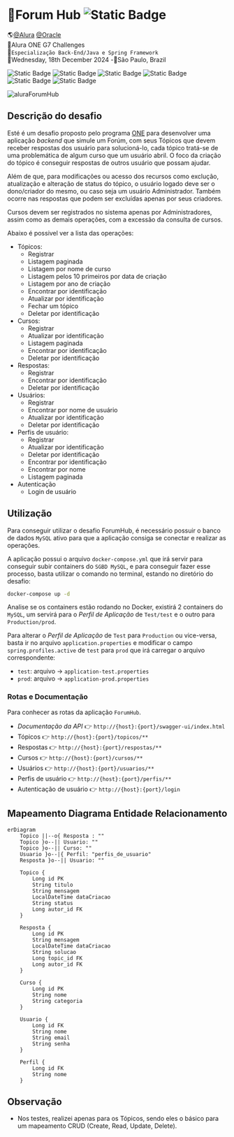 # 📖Forum Hub ![Static Badge](https://img.shields.io/badge/CONCLU%C3%8DDO-%236DB33F?style=flat-square&color=%236DB33F)
🌎[@Alura](https://www.alura.com.br/) [@Oracle](https://www.oracle.com/br/)<br>
🤙Alura ONE G7 Challenges<br>
🚩`Especialização Back-End/Java e Spring Framework`<br>
📅Wednesday, 18th December 2024 -📍São Paulo, Brazil<br>

![Static Badge](https://img.shields.io/badge/Spring-6DB33F?style=for-the-badge&logo=Spring&label=3.4.1&labelColor=000000)
![Static Badge](https://img.shields.io/badge/MySQL-4479A1?style=for-the-badge&logo=mysql&label=8.1.0&labelColor=1d1d1d)
![Static Badge](https://img.shields.io/badge/Flyway-CC0200?style=for-the-badge&logo=flyway&label=10.20.1&labelColor=1d1d1d)
![Static Badge](https://img.shields.io/badge/Spring%20Security-6DB33F?style=for-the-badge&logo=springsecurity&label=3.4.1&labelColor=000000)
![Static Badge](https://img.shields.io/badge/Auth0-EB5424?style=for-the-badge&logo=auth0&label=4.2.1&labelColor=1d1d1d)
![Static Badge](https://img.shields.io/badge/OpenAPI%20Initiative-6BA539?style=for-the-badge&logo=openapiinitiative&label=2.8.1&labelColor=1d1d1d)

![aluraForumHub](https://github.com/user-attachments/assets/53f16d70-1e87-4996-b8f9-14097d363a60)

## Descrição do desafio
Esté é um desafio proposto pelo programa [ONE](https://www.oracle.com/br/education/oracle-next-education/) para desenvolver uma aplicação _backend_ que simule um Forúm, com seus Tópicos que devem receber respostas dos usuário para solucioná-lo, cada tópico tratá-se de uma problemática de algum curso que um usuário abril. O foco da criação do tópico é conseguir respostas de outros usuário que possam ajudar.

Além de que, para modificações ou acesso dos recursos como exclução, atualização e alteração de status do tópico, o usuário logado deve ser o dono/criador do mesmo, ou caso seja um usuário Administrador. Também ocorre nas respostas que podem ser excluídas apenas por seus criadores.

Cursos devem ser registrados no sistema apenas por Administradores, assim como as demais operações, com a excessão da consulta de cursos.

Abaixo é possivel ver a lista das operações:

- Tópicos:
  - Registrar
  - Listagem paginada 
  - Listagem por nome de curso
  - Listagem pelos 10 primeiros por data de criação
  - Listagem por ano de criação
  - Encontrar por identificação
  - Atualizar por identificação
  - Fechar um tópico
  - Deletar por identificação
- Cursos:
  - Registrar 
  - Atualizar por identificação
  - Listagem paginada
  - Encontrar por identificação
  - Deletar por identificação
- Respostas:
  - Registrar
  - Encontrar por identificação
  - Deletar por identificação
- Usuários:
  - Registrar
  - Encontrar por nome de usuário
  - Atualizar por identificação
  - Deletar por identificação
- Perfis de usuário:
  - Registrar
  - Atualizar por identificação
  - Deletar por identificação
  - Encontrar por identificação
  - Encontrar por nome
  - Listagem paginada
- Autenticação
  - Login de usuário

## Utilização
Para conseguir utilizar o desafio ForumHub, é necessário possuir o banco de dados `MySQL` ativo para que a aplicação consiga se conectar e realizar as operações.

A aplicação possui o arquivo `docker-compose.yml` que irá servir para conseguir subir containers do `SGBD MySQL`, e para conseguir fazer esse processo, basta utilizar o comando no terminal, estando no diretório do desafio:
```bash
docker-compose up -d
```

Analise se os containers estão rodando no Docker, existirá 2 containers do `MySQL`, um servirá para o _Perfil de Aplicação_ de `Test/test` e o outro para `Production/prod`.

Para alterar o _Perfil de Aplicação_ de `Test` para `Production` ou vice-versa, basta ir no arquivo `application.properties` e modificar o campo `spring.profiles.active` de `test` para `prod` que irá carregar o arquivo correspondente:

- `test`: arquivo -> `application-test.properties`
- `prod`: arquivo -> `application-prod.properties`

### Rotas e Documentação
Para conhecer as rotas da aplicação `ForumHub`.

- _Documentação da API_ 👉 `http://{host}:{port}/swagger-ui/index.html`
- Tópicos 👉 `http://{host}:{port}/topicos/**`
- Respostas 👉 `http://{host}:{port}/respostas/**`
- Cursos 👉 `http://{host}:{port}/cursos/**`
- Usuários 👉 `http://{host}:{port}/usuarios/**`
- Perfis de usuário 👉 `http://{host}:{port}/perfis/**`
- Autenticação de usuário 👉 `http://{host}:{port}/login`

## Mapeamento Diagrama Entidade Relacionamento
```mermaid
erDiagram
    Topico ||--o{ Resposta : ""
    Topico }o--|| Usuario: ""
    Topico }o--|| Curso: ""
    Usuario }o--|{ Perfil: "perfis_de_usuario"
    Resposta }o--|| Usuario: ""
    
    Topico {
        Long id PK
        String titulo
        String mensagem
        LocalDateTime dataCriacao
        String status
        Long autor_id FK
    }
    
    Resposta {
        Long id PK
        String mensagem
        LocalDateTime dataCriacao
        String solucao
        Long topic_id FK
        Long autor_id FK
    }
    
    Curso {
        Long id PK
        String nome
        String categoria
    }
    
    Usuario {
        Long id FK
        String nome
        String email
        String senha
    }
    
    Perfil {
        Long id FK
        String nome
    }
```

## Observação
* Nos testes, realizei apenas para os Tópicos, sendo eles o básico para um mapeamento CRUD (Create, Read, Update, Delete).
